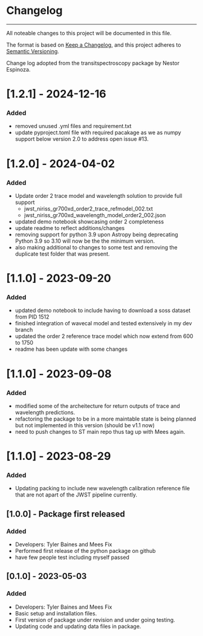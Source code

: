 # Changelog
-----
All noteable changes to this project will be documented in this file. 

The format is based on [Keep a Changelog](https://keepachangelog.com/en/1.0.0/),
and this project adheres to [Semantic Versioning](https://semver.org/spec/v2.0.0.html).

Change log adopted from the transitspectroscopy package by Nestor Espinoza. 


# [1.2.1] - 2024-12-16
### Added
- removed unused .yml files and requirement.txt
- update pyproject.toml file with required pacakage as we as numpy support below version 2.0 to address open issue #13. 

# [1.2.0] - 2024-04-02
### Added
- Update order 2 trace model and wavelength solution to provide full support
  - jwst_niriss_gr700xd_order2_trace_refmodel_002.txt
  - jwst_niriss_gr700xd_wavelength_model_order2_002.json
- updated demo notebook showcasing order 2 completeness
- update readme to reflect additions/changes
- removing support for python 3.9 upon Astropy being deprecating Python 3.9 
so 3.10 will now be the the minimum version.
- also making additional to changes to some test and removing the duplicate
test folder that was present. 

# [1.1.0] - 2023-09-20
### Added
- updated demo notebook to include having to download a soss dataset from PID 1512
- finished integration of wavecal model and tested extensively in my dev branch
- updated the order 2 reference trace model which now extend from 600 to 1750
- readme has been update with some changes


# [1.1.0] - 2023-09-08
### Added
- modified some of the archeitecture for return outputs of trace and wavelength
predictions.
- refactoring the package to be in a more maintable state is being
planned but not implemented in this version (should be v1.1 now)
- need to push changes to ST main repo thus tag up with Mees again. 


# [1.1.0] - 2023-08-29
### Added
- Updating packing to include new wavelength calibration reference file that 
are not apart of the JWST pipeline currently. 


## [1.0.0] - Package first released
### Added
- Developers: Tyler Baines and Mees Fix
- Performed first release of the python package on github 
- have few people test including myself passed

## [0.1.0] - 2023-05-03
### Added
- Developers: Tyler Baines and Mees Fix
- Basic setup and installation files. 
- First version of package under revision and under going testing.
- Updating code and updating data files in package. 
